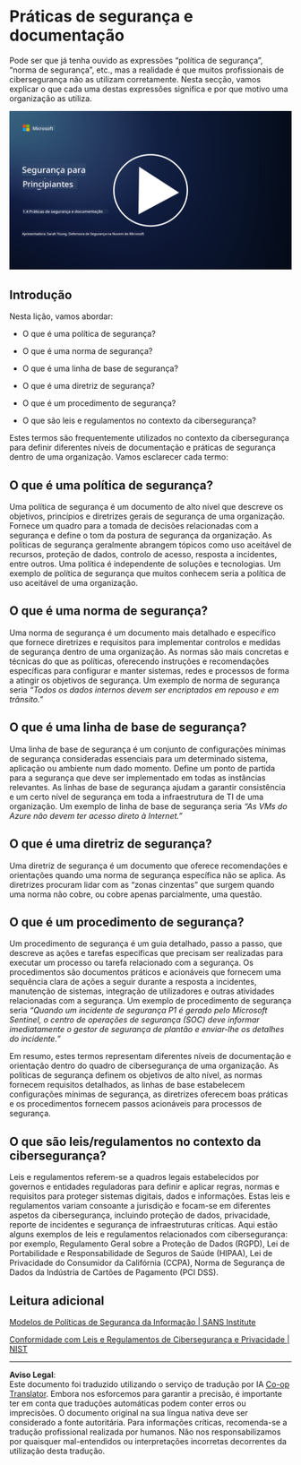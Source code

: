 <!--
CO_OP_TRANSLATOR_METADATA:
{
  "original_hash": "d33500902124e52870935bdce4546fcc",
  "translation_date": "2025-09-03T17:25:56+00:00",
  "source_file": "1.4 Security practices and documentation.md",
  "language_code": "pt"
}
-->
# Práticas de segurança e documentação

Pode ser que já tenha ouvido as expressões “política de segurança”, “norma de segurança”, etc., mas a realidade é que muitos profissionais de cibersegurança não as utilizam corretamente. Nesta secção, vamos explicar o que cada uma destas expressões significa e por que motivo uma organização as utiliza.

[![Ver o vídeo](../../translated_images/1-4_placeholder.96b85847fe03e8db95eeaafc5e9bb46f99aaf0e926fff361e63852a0accc8397.pt.png)](https://learn-video.azurefd.net/vod/player?id=fb8667f3-a627-495a-9fa1-6a7aa9dcf07e)

## Introdução

Nesta lição, vamos abordar:

- O que é uma política de segurança?
  
- O que é uma norma de segurança?

- O que é uma linha de base de segurança?

- O que é uma diretriz de segurança?

- O que é um procedimento de segurança?

- O que são leis e regulamentos no contexto da cibersegurança?

Estes termos são frequentemente utilizados no contexto da cibersegurança para definir diferentes níveis de documentação e práticas de segurança dentro de uma organização. Vamos esclarecer cada termo:

## O que é uma política de segurança?

Uma política de segurança é um documento de alto nível que descreve os objetivos, princípios e diretrizes gerais de segurança de uma organização. Fornece um quadro para a tomada de decisões relacionadas com a segurança e define o tom da postura de segurança da organização. As políticas de segurança geralmente abrangem tópicos como uso aceitável de recursos, proteção de dados, controlo de acesso, resposta a incidentes, entre outros. Uma política é independente de soluções e tecnologias. Um exemplo de política de segurança que muitos conhecem seria a política de uso aceitável de uma organização.

## O que é uma norma de segurança?

Uma norma de segurança é um documento mais detalhado e específico que fornece diretrizes e requisitos para implementar controlos e medidas de segurança dentro de uma organização. As normas são mais concretas e técnicas do que as políticas, oferecendo instruções e recomendações específicas para configurar e manter sistemas, redes e processos de forma a atingir os objetivos de segurança. Um exemplo de norma de segurança seria _“Todos os dados internos devem ser encriptados em repouso e em trânsito.”_

## O que é uma linha de base de segurança?

Uma linha de base de segurança é um conjunto de configurações mínimas de segurança consideradas essenciais para um determinado sistema, aplicação ou ambiente num dado momento. Define um ponto de partida para a segurança que deve ser implementado em todas as instâncias relevantes. As linhas de base de segurança ajudam a garantir consistência e um certo nível de segurança em toda a infraestrutura de TI de uma organização. Um exemplo de linha de base de segurança seria _“As VMs do Azure não devem ter acesso direto à Internet.”_

## O que é uma diretriz de segurança?

Uma diretriz de segurança é um documento que oferece recomendações e orientações quando uma norma de segurança específica não se aplica. As diretrizes procuram lidar com as “zonas cinzentas” que surgem quando uma norma não cobre, ou cobre apenas parcialmente, uma questão.

## O que é um procedimento de segurança?

Um procedimento de segurança é um guia detalhado, passo a passo, que descreve as ações e tarefas específicas que precisam ser realizadas para executar um processo ou tarefa relacionado com a segurança. Os procedimentos são documentos práticos e acionáveis que fornecem uma sequência clara de ações a seguir durante a resposta a incidentes, manutenção de sistemas, integração de utilizadores e outras atividades relacionadas com a segurança. Um exemplo de procedimento de segurança seria _“Quando um incidente de segurança P1 é gerado pelo Microsoft Sentinel, o centro de operações de segurança (SOC) deve informar imediatamente o gestor de segurança de plantão e enviar-lhe os detalhes do incidente.”_

Em resumo, estes termos representam diferentes níveis de documentação e orientação dentro do quadro de cibersegurança de uma organização. As políticas de segurança definem os objetivos de alto nível, as normas fornecem requisitos detalhados, as linhas de base estabelecem configurações mínimas de segurança, as diretrizes oferecem boas práticas e os procedimentos fornecem passos acionáveis para processos de segurança.

## O que são leis/regulamentos no contexto da cibersegurança?

Leis e regulamentos referem-se a quadros legais estabelecidos por governos e entidades reguladoras para definir e aplicar regras, normas e requisitos para proteger sistemas digitais, dados e informações. Estas leis e regulamentos variam consoante a jurisdição e focam-se em diferentes aspetos da cibersegurança, incluindo proteção de dados, privacidade, reporte de incidentes e segurança de infraestruturas críticas. Aqui estão alguns exemplos de leis e regulamentos relacionados com cibersegurança: por exemplo, Regulamento Geral sobre a Proteção de Dados (RGPD), Lei de Portabilidade e Responsabilidade de Seguros de Saúde (HIPAA), Lei de Privacidade do Consumidor da Califórnia (CCPA), Norma de Segurança de Dados da Indústria de Cartões de Pagamento (PCI DSS).

## Leitura adicional

[Modelos de Políticas de Segurança da Informação | SANS Institute](https://www.sans.org/information-security-policy/)

[Conformidade com Leis e Regulamentos de Cibersegurança e Privacidade | NIST](https://www.nist.gov/mep/cybersecurity-resources-manufacturers/compliance-cybersecurity-and-privacy-laws-and-regulations)

---

**Aviso Legal**:  
Este documento foi traduzido utilizando o serviço de tradução por IA [Co-op Translator](https://github.com/Azure/co-op-translator). Embora nos esforcemos para garantir a precisão, é importante ter em conta que traduções automáticas podem conter erros ou imprecisões. O documento original na sua língua nativa deve ser considerado a fonte autoritária. Para informações críticas, recomenda-se a tradução profissional realizada por humanos. Não nos responsabilizamos por quaisquer mal-entendidos ou interpretações incorretas decorrentes da utilização desta tradução.